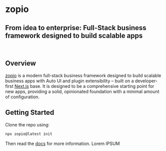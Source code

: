 # zopio

## From idea to enterprise: Full-Stack business framework designed to build scalable apps

<div>
  <img src="https://img.shields.io/npm/dy/zopio" alt="" />
  <img src="https://img.shields.io/npm/v/zopio" alt="" />
  <img src="https://img.shields.io/github/license/zopiolabs/zopio" alt="" />
</div>

## Overview

[zopio](https://github.com/zopiolabs/zopio) is a modern full-stack business framework designed to build scalable business apps with Auto UI and plugin extensibility – built on a developer-first [Next.js](https://nextjs.org/) base. It is designed to be a comprehensive starting point for new apps, providing a solid, opinionated foundation with a minimal amount of configuration.

## Getting Started

Clone the repo using:

```sh
npx zopio@latest init
```

Then read the [docs](https://docs.zopio.dev) for more information.
Lorem IPSUM
